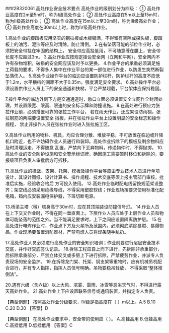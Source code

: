 ###2B320061	高处作业安全技术要点
高处作业的级别划分为四级：
① 高处作业高度在2m至5m时，称为I级高处作业；
② 高处作业高度在5m以上至15m时，称为II级高处作业；
③ 高处作业高度在15m以上至30m时，称为Ⅲ级高处作业；
④ 高处作业高度在30m以上时，称为IV级高处作业。

1.高处作业的脚踏板应用坚实的钢拉板或木板铺满，不得留有空隙或探头板，脚踏板上的油污、泥沙等应及时清除，防止滑倒。
2.在有坠落可能的部位作业时，必须把安全带挂在牢固的结构上， 安全带应高挂低用，不可随意缠在腰上，安全带长度不应超过3m。
3.高处作业应按规定挂设安全网（立网和平网），安全网内不许有杂物堆积，破损的安全网应该及时予以更换。
4.作业平台的承重必须满足施工荷载的要求，不得多人集中在作业平台的某一部位进行作业，以防发生突然断裂坠落伤人。
5.高处作业操作平台的临边应设置防护栏杆，防护栏杆的高度不应低于1.2m，水平横档的间距不大于0.35m，强度满足安全要求。
6.高处操作平台必须设置供作业人员上下的安全通道和扶梯，平台严禁超载，平台架体应保持稳固。

7.操作平台的临边外侧下方是交通通道时，敞口立面必须设置安全立网作全封闭处理，并设置限宽、限高、限速的安全标示牌和防撞设施。
8.在高处进行预应力张拉作业前，必须搭置可靠的张拉工作平台， 若在雨天作业，还应架设防雨棚，张拉钢筋的两端要设置安全
挡板，并在张拉作业平台上设置明显的安全标志和操作规程， 禁止非操作人员在张拉作业时进入张拉施工区。

9.高处作业所用的物料、机具，均应合理分散、堆放平稳，不可放置在临边或升降机口附近，也不许妨碍作业人员通行和装卸。高处作业拆除下的模板及剩余物料应及时清理运走，不得随意 乱置，严禁向下丢弃物料，传递物件时，不得抛掷。
10.高处作业的安全防护设施和安全警示标识牌，确因施工需要暂时移位和拆除的，要报级项目负责人审批后方可拆移。

11.高处作业的挂篮、支架、托架、模板及操作平台等应由专业技术人员进行单项设计，其设计图纸、设计计算书、操作规程、技术交底等须上报主管部门审核，批准后实施，经验收合格后 方可投入使用。
12.高处作业临时配电线留按规范架设整齐；架空线必须采用绝缘导线，不得采用塑胶软线；作业现场按要求使用标准化配电箱，箱内应安装漏电保护器，下班切断电源。

13.桥梁主塔（墩）塔身高于30m时，应在其顶端装设防撞信号灯。
14.作业人员在上下交叉作业时，不得在同一垂直面上。下层作业人员应处于上层作业人员和物体可能坠落的范围之外。当不能满足要求时，上下之间应设置隔离防护层。
15.在高处进行电焊作业时，作业点下方及火星所及范围内，必须彻底清除易燃、易爆物品，作业现场要备置消防器材，严禁电焊人员将焊条随手乱扔。

17.高处作业人员必须进行高处作业的安全知识培训；作业前要进行层层安全技术交底，并作好交底签认记录。
18.拆除工程应自上而下进行，先拆除非承重部分，后拆除承重部分，严禁立体交叉或多层上下进行拆除，严禁疲劳作业，并派专人负责现场的安全监护。
19.在拆除龙门架、托架、钢支架等重物时，应有机械吊机配合进行，并有专人指挥，指挥人员信号明确。吊物要稳吊轻放， 不得采取“整体推倒法”。

20.遇有六级（含六级）以上大风、浓雾、雷雨、冰雪等恶劣天气时，不得进行露天高处作业。
21.高处作业上下应设置联系信号或通讯装置，并指定专人负责。

【典型例题】
按照高处作业分级要求，Ⅳ级是指高度在（	）m以上。A.5
B.10 C.20 D.30
【答案】D

【典型例题】
在高处作业要求中，安全带的使用应（	）。
A.高挂高用
B.低挂高用
C.高挂低用
D.低挂低用
【答案】C